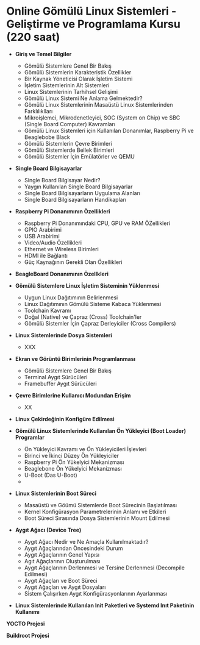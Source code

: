 # Online Gömülü Linux Sistemleri - Geliştirme ve Programlama Kursu (220 saat)

* __Giriş ve Temel Bilgiler__

   * Gömülü Sistemlere Genel Bir Bakış
   * Gömülü Sistemlerin Karakteristik Özellikler  
   * Bir Kaynak Yöneticisi Olarak İşletim Sistemi
   * İşletim Sistemlerinin Alt Sistemleri
   * Linux Sistemlerinin Tarhihsel Gelişimi
   * Gömülü Linux Sistemi Ne Anlama Gelmektedir?
   * Gömülü Linux Sistemlerinin Masaüstü Linux Sistemlerinden Farklılıklları
   * Mikroişlemci, Mikrodenetleyici, SOC (System on Chip) ve SBC (Single Board Computer) Kavramları
   * Gömülü Linux Sistemleri için Kullanılan Donanımlar, Raspberry Pi ve Beaglebobe Black 
   * Gömülü Sistemlerin Çevre Birimleri
   * Gömülü Sistemlerde Bellek Birimleri
   * Gömülü Sistemler İçin Emülatörler ve QEMU

* __Single Board Bilgisayarlar__

    * Single Board Bilgisayar Nedir?
    * Yaygın Kullanılan Single Board Bilgisayarlar
    * Single Board Bilgisayarların Uygulama Alanları
    * Single Board Bilgisayarların Handikapları

* __Raspberry Pi Donanımının Özellikleri__
    
    * Raspberry Pi Donanımındaki CPU, GPU ve RAM ÖZellikleri
    * GPIO Arabirimi
    * USB Arabirimi
    * Video/Audio Özellikleri
    * Ethernet ve Wireless Birimleri
    * HDMI ile Bağlantı
    * Güç Kaynağının Gerekli Olan Özellikleri
      
* __BeagleBoard Donanımının Özellkleri__

* __Gömülü Sistemlere Linux İşletim Sisteminin Yüklenmesi__

    * Uygun Linux Dağıtımının Belirlenmesi
    * Linux Dağıtımının Gömülü Sisteme Kabaca Yüklenmesi
    * Toolchain Kavramı
    * Doğal (Native) ve Çapraz (Cross) Toolchain'ler
    * Gömülü Sistemler İçin Çapraz Derleyiciler (Cross Compilers)

* __Linux Sistemlerinde Dosya Sistemleri__

    * XXX

* __Ekran ve Görüntü Birimlerinin Programlanması__
   * Gömülü Sistemlere Genel Bir Bakış
   * Terminal Aygıt Sürücüleri
   * Framebuffer Aygıt Sürücüleri
      
  
* __Çevre Birimlerine Kullanıcı Modundan Erişim__
  
   * XX

* __Linux Çekirdeğinin Konfigüre Edilmesi__

* __Gömülü Linux Sistemlerinde Kullanılan Ön Yükleyici (Boot Loader) Programlar__

  * Ön Yükleyici Kavramı ve Ön Yükleyicileri İşlevleri
  * Birinci ve İkinci Düzey Ön Yükleyiciler 
  * Raspberry Pi Ön Yükelyici Mekanizması
  * Beaglebone Ön Yükelyici Mekanizması
  * U-Boot (Das U-Boot)
  * 
* __Linux Sistemlerinin Boot Süreci__
  
  * Masaüstü ve Göümü Sistemlerde Boot Sürecinin Başlatılması
  * Kernel Konfigürasyon Parametrelerinin Anlamı ve Etkileri
  * Boot Süreci Sırasında Dosya Sistemlerinin Mount Edilmesi




* __Aygıt Ağacı (Device Tree)__
     * Aygıt Ağacı Nedir ve Ne Amaçla Kullanılmaktadır?
     * Aygıt Ağaçlarından Öncesindeki Durum 
     * Aygıt Ağaçlarının Genel Yapısı
     * Agıt Ağaçlarının Oluşturulması
     * Aygıt Ağaçlarının Derlenmesi ve Tersine Derlenmesi (Decompile Edilmesi)
     * Aygıt Ağaçları ve Boot Süreci
     * Aygıt Ağaçları ve Aygıt Dosyaları
     * Sistem Çalışırken Aygıt Konfigürasyonlarının Ayarlanması
 
* __Linux Sistemlerinde Kullanılan Init Paketleri ve Systemd Inıt Paketinin Kullanımı__
  
__YOCTO Projesi__
   
__Buildroot Projesi__

